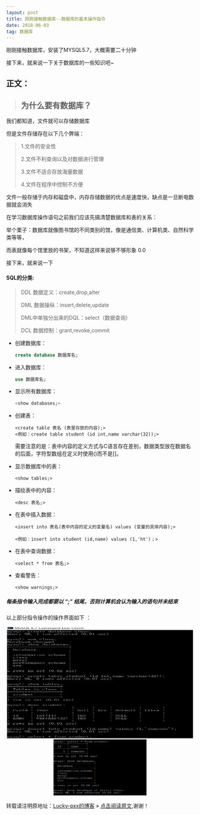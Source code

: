 ```yaml
---
layout: post
title: 刚刚接触数据库--数据库的基本操作指令
date: 2018-06-03
tag: 数据库
---  
```


刚刚接触数据库，安装了MYSQL5.7，大概需要二十分钟

接下来，就来说一下关于数据库的一些知识吧~

## 正文：

> ## 为什么要有数据库？

我们都知道，文件就可以存储数据库

但是文件存储存在以下几个弊端：

> 1.文件的安全性
>
> 2.文件不利查询以及对数据进行管理
>
> 3.文件不适合存放海量数据
>
> 4.文件在程序中控制不方便

文件一般存储于内存和磁盘中，内存存储数据的优点是速度快，缺点是一旦断电数据就会消失

在学习数据库操作语句之前我们应该先搞清楚数据库和表的关系：

举个栗子：数据库就像图书馆的不同类别的馆，像是通信类、计算机类、自然科学类等等，

而表就像每个馆里放的书架，不知道这样来说够不够形象 0.0

接下来，就来说一下

#### SQL的分类:

> DDL 数据定义：create,drop,alter
>
> DML 数据操纵：insert,delete,update
>
> DML中单独分出来的DQL：select（数据查询）
>
> DCL 数据控制：grant,revoke,commit

* 创建数据库：

  ```sql
  create database 数据库名;
  ```

* 进入数据库：

  ```sql
  use 数据库名;
  ```

* 显示所有数据库：

  ```sql
  <show databases;>	
  ```

* 创建表：

      <create table 表名 (表里存放的内容);>
      <例如：create table student (id int,name varchar(32));>

  需要注意的是：表中内容的定义方式与C语言存在差别，数据类型放在数据名的后面，字符型数组在定义时使用()而不是[]。

* 显示数据库中的表：

      <show tables;>

* 描绘表中的内容：

      <desc 表名;>

* 在表中插入数据：

      <insert into 表名(表中内容的定义的变量名) values (变量的具体内容);>
      
      <例如：insert into student (id,name) values (1,'ht')；>

* 在表中查询数据：

      <select * from 表名;>

* 查看警告：

      <show warnings;>		

##### 每条指令输入完成都要以 “;” 结尾，否则计算机会认为输入的语句并未结束

以上部分指令操作的操作界面如下 ：
<div align="center">
	<img src="/images/posts/database/data1.png" height="300" width="500">  
</div>
<div align="center">
	<img src="/images/posts/database/data2.png" height="150" width="250">  
</div>


转载请注明原地址：[Lucky-pxx的博客](http://www.bingoxin.top) » [点击阅读原文](http://www.bingoxin.top/2018/06/%E6%95%B0%E6%8D%AE%E5%BA%93%E5%9F%BA%E6%9C%AC%E6%93%8D%E4%BD%9C/),谢谢！